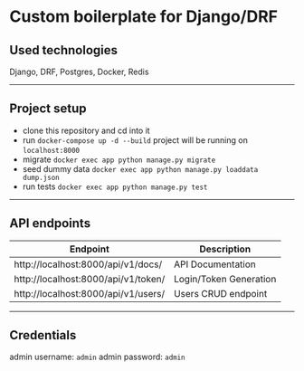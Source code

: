 # Custom boilerplate for Django/DRF

## Used technologies
Django, DRF, Postgres, Docker, Redis

---
## Project setup
- clone this repository and cd into it
- run `docker-compose up -d --build` project will be running on `localhost:8000`
- migrate `docker exec app python manage.py migrate`
- seed dummy data `docker exec app python manage.py loaddata dump.json`
- run tests `docker exec app python manage.py test`

---
## API endpoints
| Endpoint                                | Description                   |
|-----------------------------------------|-------------------------------|
| http://localhost:8000/api/v1/docs/      | API Documentation             |
| http://localhost:8000/api/v1/token/     | Login/Token Generation        |
| http://localhost:8000/api/v1/users/     | Users CRUD endpoint           |

---
## Credentials
admin username: `admin`
admin password: `admin`
